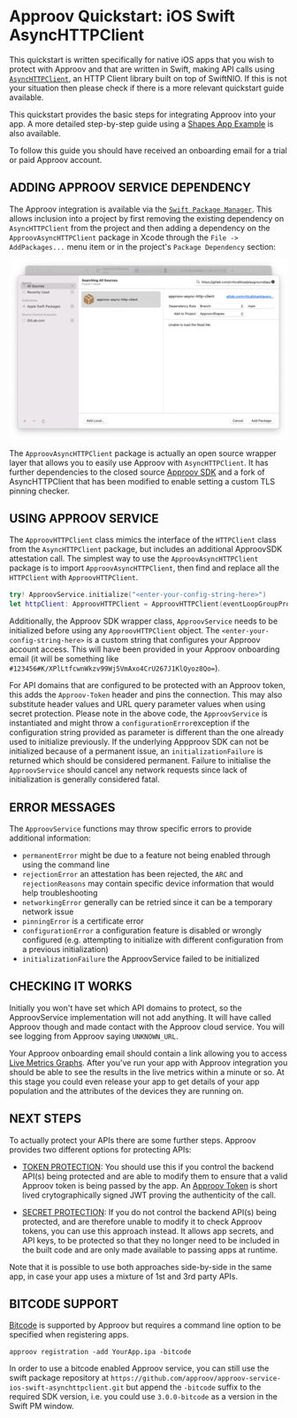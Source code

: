 # Approov Quickstart: iOS Swift AsyncHTTPClient

This quickstart is written specifically for native iOS apps that you wish to protect with Approov and that are written in Swift, making API calls using [`AsyncHTTPClient`](https://github.com/swift-server/async-http-client), an HTTP Client library built on top of SwiftNIO. If this is not your situation then please check if there is a more relevant quickstart guide available.

This quickstart provides the basic steps for integrating Approov into your app. A more detailed step-by-step guide using a [Shapes App Example](https://github.com/approov/quickstart-ios-swift-asynchttpclient/blob/master/SHAPES-EXAMPLE.md) is also available.

To follow this guide you should have received an onboarding email for a trial or paid Approov account.

## ADDING APPROOV SERVICE DEPENDENCY
The Approov integration is available via the [`Swift Package Manager`](https://developer.apple.com/documentation/swift_packages/adding_package_dependencies_to_your_app). This allows inclusion into a project by first removing the existing dependency on `AsyncHTTPClient` from the project and then adding a dependency on the `ApproovAsyncHTTPClient` package in Xcode through the `File -> AddPackages...` menu item or in the project's `Package Dependency` section:

![Add Package Dependency](readme-images/add-package-repository.png)

The `ApproovAsyncHTTPClient` package is actually an open source wrapper layer that allows you to easily use Approov with `AsyncHTTPClient`. It has further dependencies to the closed source [Approov SDK](https://github.com/approov/approov-ios-sdk) and a fork of AsyncHTTPClient that has been modified to enable setting a custom TLS pinning checker.

## USING APPROOV SERVICE
The `ApproovHTTPClient` class mimics the interface of the `HTTPClient` class from the `AsyncHTTPClient` package, but includes an additional ApproovSDK attestation call. The simplest way to use the `ApproovAsyncHTTPClient` package is to import  `ApproovAsyncHTTPClient`, then find and replace all the `HTTPClient` with `ApproovHTTPClient`.

```swift
try! ApproovService.initialize("<enter-your-config-string-here>")
let httpClient: ApproovHTTPClient = ApproovHTTPClient(eventLoopGroupProvider: .createNew)
```

Additionally, the Approov SDK wrapper class, `ApproovService` needs to be initialized before using any `ApproovHTTPClient` object. The `<enter-your-config-string-here>` is a custom string that configures your Approov account access. This will have been provided in your Approov onboarding email (it will be something like `#123456#K/XPlLtfcwnWkzv99Wj5VmAxo4CrU267J1KlQyoz8Qo=`).

For API domains that are configured to be protected with an Approov token, this adds the `Approov-Token` header and pins the connection. This may also substitute header values and URL query parameter values when using secret protection.
Please note in the above code, the `ApproovService` is instantiated and might throw a `configurationError`exception if the configuration string provided as parameter is different than the one already used to initialize previously. If the underlying Appproov SDK can not be initialized because of a permanent issue, an `initializationFailure` is returned which should be considered permanent. Failure to initialise the `ApproovService` should cancel any network requests since lack of initialization is generally considered fatal.

## ERROR MESSAGES
The `ApproovService` functions may throw specific errors to provide additional information:

* `permanentError` might be due to a feature not being enabled through using the command line
* `rejectionError` an attestation has been rejected, the `ARC` and `rejectionReasons` may contain specific device information that would help troubleshooting
* `networkingError` generally can be retried since it can be a temporary network issue
* `pinningError` is a certificate error
* `configurationError` a configuration feature is disabled or wrongly configured (e.g. attempting to initialize with different configuration from a previous initialization)
* `initializationFailure` the ApproovService failed to be initialized

## CHECKING IT WORKS
Initially you won't have set which API domains to protect, so the ApproovService implementation will not add anything. It will have called Approov though and made contact with the Approov cloud service. You will see logging from Approov saying `UNKNOWN_URL`.

Your Approov onboarding email should contain a link allowing you to access [Live Metrics Graphs](https://approov.io/docs/latest/approov-usage-documentation/#metrics-graphs). After you've run your app with Approov integration you should be able to see the results in the live metrics within a minute or so. At this stage you could even release your app to get details of your app population and the attributes of the devices they are running on.

## NEXT STEPS
To actually protect your APIs there are some further steps. Approov provides two different options for protecting APIs:

* [TOKEN PROTECTION](https://github.com/approov/quickstart-ios-swift-asynchttpclient/blob/master/TOKEN-PROTECTION.md): You should use this if you control the backend API(s) being protected and are able to modify them to ensure that a valid Approov token is being passed by the app. An [Approov Token](https://approov.io/docs/latest/approov-usage-documentation/#approov-tokens) is short lived crytographically signed JWT proving the authenticity of the call.

* [SECRET PROTECTION](https://github.com/approov/quickstart-ios-swift-asynchttpclient/blob/master/SECRET-PROTECTION.md): If you do not control the backend API(s) being protected, and are therefore unable to modify it to check Approov tokens, you can use this approach instead. It allows app secrets, and API keys, to be protected so that they no longer need to be included in the built code and are only made available to passing apps at runtime.

Note that it is possible to use both approaches side-by-side in the same app, in case your app uses a mixture of 1st and 3rd party APIs.

## BITCODE SUPPORT

[Bitcode](https://approov.io/docs/latest/approov-usage-documentation/#bitcode-mode-management) is supported by Approov but requires a command line option to be specified when registering apps.

```
approov registration -add YourApp.ipa -bitcode
```

In order to use a bitcode enabled Approov service, you can still use the swift package repository at `https://github.com/approov/approov-service-ios-swift-asynchttpclient.git` but append the `-bitcode` suffix to the required SDK version, i.e. you could use `3.0.0-bitcode` as a version in the Swift PM window.
